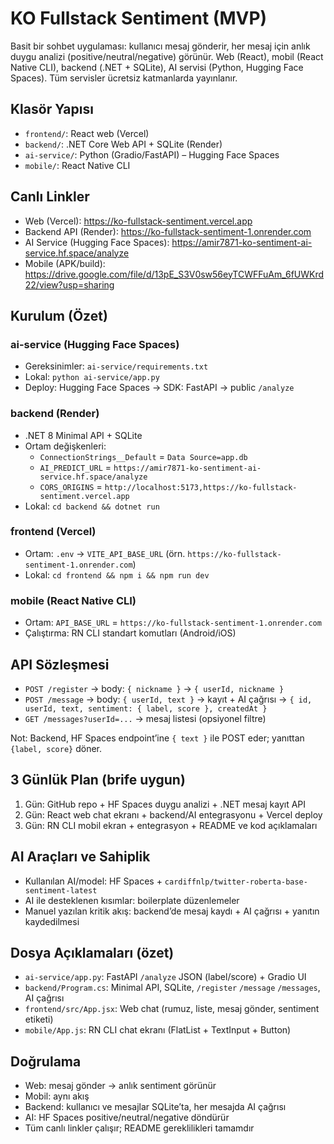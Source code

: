 # KO Fullstack Sentiment (MVP)

Basit bir sohbet uygulaması: kullanıcı mesaj gönderir, her mesaj için anlık duygu analizi (positive/neutral/negative) görünür. Web (React), mobil (React Native CLI), backend (.NET + SQLite), AI servisi (Python, Hugging Face Spaces). Tüm servisler ücretsiz katmanlarda yayınlanır.

## Klasör Yapısı
- `frontend/`: React web (Vercel)
- `backend/`: .NET Core Web API + SQLite (Render)
- `ai-service/`: Python (Gradio/FastAPI) – Hugging Face Spaces
- `mobile/`: React Native CLI

## Canlı Linkler
- Web (Vercel): https://ko-fullstack-sentiment.vercel.app
- Backend API (Render): https://ko-fullstack-sentiment-1.onrender.com
- AI Service (Hugging Face Spaces): https://amir7871-ko-sentiment-ai-service.hf.space/analyze
- Mobile (APK/build): https://drive.google.com/file/d/13pE_S3V0sw56eyTCWFFuAm_6fUWKrd22/view?usp=sharing

## Kurulum (Özet)
### ai-service (Hugging Face Spaces)
- Gereksinimler: `ai-service/requirements.txt`
- Lokal: `python ai-service/app.py`
- Deploy: Hugging Face Spaces → SDK: FastAPI → public `/analyze`

### backend (Render)
- .NET 8 Minimal API + SQLite
- Ortam değişkenleri:
  - `ConnectionStrings__Default` = `Data Source=app.db`
  - `AI_PREDICT_URL` = `https://amir7871-ko-sentiment-ai-service.hf.space/analyze`
  - `CORS_ORIGINS` = `http://localhost:5173,https://ko-fullstack-sentiment.vercel.app`
- Lokal: `cd backend && dotnet run`

### frontend (Vercel)
- Ortam: `.env` → `VITE_API_BASE_URL` (örn. `https://ko-fullstack-sentiment-1.onrender.com`)
- Lokal: `cd frontend && npm i && npm run dev`

### mobile (React Native CLI)
- Ortam: `API_BASE_URL` = `https://ko-fullstack-sentiment-1.onrender.com`
- Çalıştırma: RN CLI standart komutları (Android/iOS)

## API Sözleşmesi
- `POST /register` → body: `{ nickname }` → `{ userId, nickname }`
- `POST /message` → body: `{ userId, text }` → kayıt + AI çağrısı → `{ id, userId, text, sentiment: { label, score }, createdAt }`
- `GET /messages?userId=...` → mesaj listesi (opsiyonel filtre)

Not: Backend, HF Spaces endpoint’ine `{ text }` ile POST eder; yanıttan `{label, score}` döner.

## 3 Günlük Plan (brife uygun)
1. Gün: GitHub repo + HF Spaces duygu analizi + .NET mesaj kayıt API
2. Gün: React web chat ekranı + backend/AI entegrasyonu + Vercel deploy
3. Gün: RN CLI mobil ekran + entegrasyon + README ve kod açıklamaları

## AI Araçları ve Sahiplik
- Kullanılan AI/model: HF Spaces + `cardiffnlp/twitter-roberta-base-sentiment-latest`
- AI ile desteklenen kısımlar: boilerplate düzenlemeler
- Manuel yazılan kritik akış: backend’de mesaj kaydı + AI çağrısı + yanıtın kaydedilmesi

## Dosya Açıklamaları (özet)
- `ai-service/app.py`: FastAPI `/analyze` JSON (label/score) + Gradio UI
- `backend/Program.cs`: Minimal API, SQLite, `/register` `/message` `/messages`, AI çağrısı
- `frontend/src/App.jsx`: Web chat (rumuz, liste, mesaj gönder, sentiment etiketi)
- `mobile/App.js`: RN CLI chat ekranı (FlatList + TextInput + Button)

## Doğrulama
- Web: mesaj gönder → anlık sentiment görünür
- Mobil: aynı akış
- Backend: kullanıcı ve mesajlar SQLite’ta, her mesajda AI çağrısı
- AI: HF Spaces positive/neutral/negative döndürür
- Tüm canlı linkler çalışır; README gereklilikleri tamamdır
